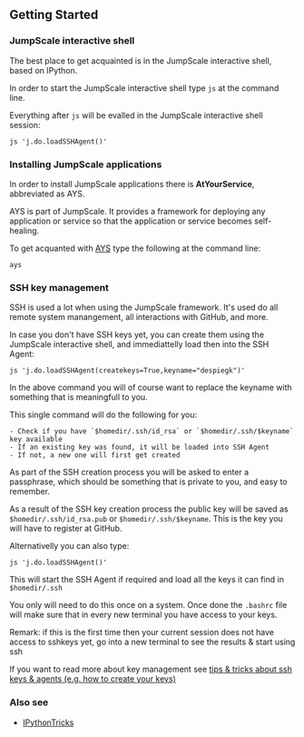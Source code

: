 ## Getting Started

### JumpScale interactive shell

The best place to get acquainted is in the JumpScale interactive shell, based on IPython.

In order to start the JumpScale interactive shell type `js` at the command line.

Everything after `js` will be evalled in the JumpScale interactive shell session:

```
js 'j.do.loadSSHAgent()'
```

### Installing JumpScale applications

In order to install JumpScale applications there is **AtYourService**, abbreviated as AYS.

AYS is part of JumpScale. It provides a framework for deploying any application or service so that the application or service becomes self-healing.

To get acquanted with [AYS](/../AYS/AYS-introduction.md) type the following at the command line:

```
ays
```

### SSH key management 

SSH is used a lot when using the JumpScale framework. It's used do all remote system manangement, all interactions with GitHub, and more.

In case you don't have SSH keys yet, you can create them using the JumpScale interactive shell, and immediattelly load then into the SSH Agent:

```shell
js 'j.do.loadSSHAgent(createkeys=True,keyname="despiegk")'
```

In the above command you will of course want to replace the keyname with something that is meaningfull to you.

This single command will do the following for you:

    - Check if you have `$homedir/.ssh/id_rsa` or `$homedir/.ssh/$keyname` key available
    - If an existing key was found, it will be loaded into SSH Agent
    - If not, a new one will first get created

As part of the SSH creation process you will be asked to enter a passphrase, which should be something that is private to you, and easy to remember.

As a result of the SSH key creation process the public key will be saved as `$homedir/.ssh/id_rsa.pub` or `$homedir/.ssh/$keyname`. This is the key you will have to register at GitHub.

Alternativelly you can also type:

```shell
js 'j.do.loadSSHAgent()'
```

This will start the SSH Agent if required and load all the keys it can find in ```$homedir/.ssh```

You only will need to do this once on a system. Once done the `.bashrc` file will make sure that in every new terminal you have access to your keys.

Remark: if this is the first time then your current session does not have access to sshkeys yet, go into a new terminal to see the results & start using ssh

If you want to read more about key management see [tips & tricks about ssh keys & agents (e.g. how to create your keys)](../SSHSystemManagement/SSHKeysAgent.md)


### Also see

* [IPythonTricks](IPythonTricks.md)
